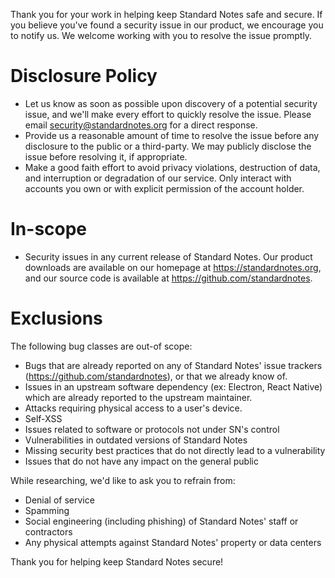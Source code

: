 Thank you for your work in helping keep Standard Notes safe and secure. If you believe you've found a security issue in our product, we encourage you to notify us. We welcome working with you to resolve the issue promptly.

# Disclosure Policy

- Let us know as soon as possible upon discovery of a potential security issue, and we'll make every
  effort to quickly resolve the issue. Please email [security@standardnotes.org](mailto:security@standardnotes.org) for a direct response.
- Provide us a reasonable amount of time to resolve the issue before any disclosure to the public or a
  third-party. We may publicly disclose the issue before resolving it, if appropriate.
- Make a good faith effort to avoid privacy violations, destruction of data, and interruption or
  degradation of our service. Only interact with accounts you own or with explicit permission of the
  account holder.

# In-scope

- Security issues in any current release of Standard Notes. Our product downloads are available on our homepage at https://standardnotes.org, and our source code is available at https://github.com/standardnotes.

# Exclusions

The following bug classes are out-of scope:

- Bugs that are already reported on any of Standard Notes' issue trackers (https://github.com/standardnotes), or that we already know of.
- Issues in an upstream software dependency (ex: Electron, React Native) which are already reported to the upstream maintainer.
- Attacks requiring physical access to a user's device.
- Self-XSS
- Issues related to software or protocols not under SN's control
- Vulnerabilities in outdated versions of Standard Notes
- Missing security best practices that do not directly lead to a vulnerability
- Issues that do not have any impact on the general public

While researching, we'd like to ask you to refrain from:

- Denial of service
- Spamming
- Social engineering (including phishing) of Standard Notes' staff or contractors
- Any physical attempts against Standard Notes' property or data centers

Thank you for helping keep Standard Notes secure!

